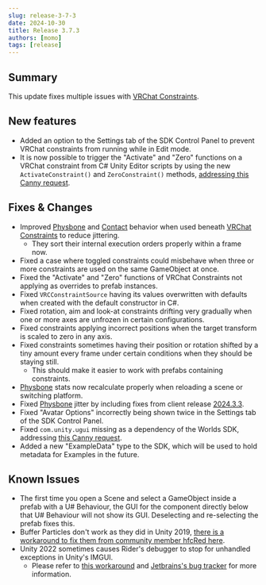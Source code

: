 ```yaml
---
slug: release-3-7-3
date: 2024-10-30
title: Release 3.7.3
authors: [momo]
tags: [release]
---
```

## Summary

This update fixes multiple issues with [VRChat Constraints](/avatars/avatar-dynamics/constraints).

## New features

- Added an option to the Settings tab of the SDK Control Panel to prevent VRChat constraints from running while in Edit mode.
- It is now possible to trigger the "Activate" and "Zero" functions on a VRChat constraint from C# Unity Editor scripts by using the new `ActivateConstraint()` and `ZeroConstraint()` methods, [addressing this Canny request](https://feedback.vrchat.com/sdk-bug-reports/p/expose-activate-button-procedure-of-vrcconstraint-components-to-api).

## Fixes & Changes

- Improved [Physbone](/avatars/avatar-dynamics/physbones) and [Contact](/avatars/avatar-dynamics/contacts) behavior when used beneath [VRChat Constraints](/avatars/avatar-dynamics/constraints) to reduce jittering.
    - They sort their internal execution orders properly within a frame now.
- Fixed a case where toggled constraints could misbehave when three or more constraints are used on the same GameObject at once.
- Fixed the "Activate" and "Zero" functions of VRChat Constraints not applying as overrides to prefab instances.
- Fixed `VRCConstraintSource` having its values overwritten with defaults when created with the default constructor in C#.
- Fixed rotation, aim and look-at constraints drifting very gradually when one or more axes are unfrozen in certain configurations.
- Fixed constraints applying incorrect positions when the target transform is scaled to zero in any axis.
- Fixed constraints sometimes having their position or rotation shifted by a tiny amount every frame under certain conditions when they should be staying still.
    - This should make it easier to work with prefabs containing constraints.
- [Physbone](/avatars/avatar-dynamics/physbones) stats now recalculate properly when reloading a scene or switching platform.
- Fixed [Physbone](/avatars/avatar-dynamics/physbones) jitter by including fixes from client release [2024.3.3](https://docs.vrchat.com/docs/vrchat-202433).
- Fixed "Avatar Options" incorrectly being shown twice in the Settings tab of the SDK Control Panel.
- Fixed `com.unity.ugui` missing as a dependency of the Worlds SDK, addressing [this Canny request](https://feedback.vrchat.com/sdk-bug-reports/p/vrcsdk-packagejson-is-missing-dependency-on-unity-ui).
- Added a new "ExampleData" type to the SDK, which will be used to hold metadata for Examples in the future.

## Known Issues

- The first time you open a Scene and select a GameObject inside a prefab with a U# Behaviour, the GUI for the component directly below that U# Behaviour will not show its GUI. Deselecting and re-selecting the prefab fixes this.
- Buffer Particles don't work as they did in Unity 2019, [there is a workaround to fix them from community member hfcRed here](https://x.com/hfcRedddd/status/1696915379090604179).
- Unity 2022 sometimes causes Rider's debugger to stop for unhandled exceptions in Unity's IMGUI.
    - Please refer to [this workaround](https://forum.unity.com/threads/rider-debugger-breaks-on-unhandled-exception.1135879/#post-7305256) and [Jetbrains's bug tracker](https://youtrack.jetbrains.com/issue/RIDER-64944) for more information.
